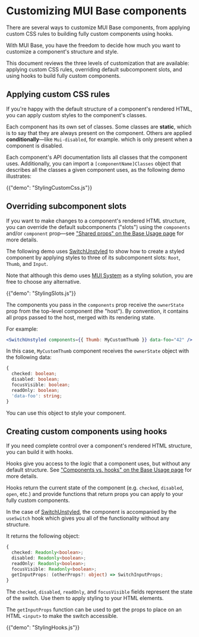 # Customizing MUI Base components

<p class="description">There are several ways to customize MUI Base components, from applying custom CSS rules to building fully custom components using hooks.</p>

With MUI Base, you have the freedom to decide how much you want to customize a component's structure and style.

This document reviews the three levels of customization that are available: applying custom CSS rules, overriding default subcomponent slots, and using hooks to build fully custom components.

## Applying custom CSS rules

If you're happy with the default structure of a component's rendered HTML, you can apply custom styles to the component's classes.

Each component has its own set of classes.
Some classes are **static**, which is to say that they are always present on the component.
Others are applied **conditionally**—like `Mui-disabled`, for example. which is only present when a component is disabled.

Each component's API documentation lists all classes that the component uses.
Additionally, you can import a `[componentName]Classes` object that describes all the classes a given component uses, as the following demo illustrates:

{{"demo": "StylingCustomCss.js"}}

## Overriding subcomponent slots

If you want to make changes to a component's rendered HTML structure, you can override the default subcomponents ("slots") using the `components` and/or `component` prop—see ["Shared props" on the Base Usage page](/base/getting-started/usage/#shared-props) for more details.

The following demo uses [SwitchUnstyled](/base/react-switch/) to show how to create a styled component by applying styles to three of its subcomponent slots: `Root`, `Thumb`, and `Input`.

Note that although this demo uses [MUI System](/system/styled/) as a styling solution, you are free to choose any alternative.

{{"demo": "StylingSlots.js"}}

The components you pass in the `components` prop receive the `ownerState` prop from the top-level component (the "host").
By convention, it contains all props passed to the host, merged with its rendering state.

For example:

```jsx
<SwitchUnstyled components={{ Thumb: MyCustomThumb }} data-foo="42" />
```

In this case, `MyCustomThumb` component receives the `ownerState` object with the following data:

```ts
{
  checked: boolean;
  disabled: boolean;
  focusVisible: boolean;
  readOnly: boolean;
  'data-foo': string;
}
```

You can use this object to style your component.

## Creating custom components using hooks

If you need complete control over a component's rendered HTML structure, you can build it with hooks.

Hooks give you access to the _logic_ that a component uses, but without any default structure.
See ["Components vs. hooks" on the Base Usage page](http://localhost:3000/base/getting-started/usage/#components-vs-hooks) for more details.

Hooks return the current state of the component (e.g. `checked`, `disabled`, `open`, etc.) and provide functions that return props you can apply to your fully custom components.

In the case of [SwitchUnstyled](/base/react-switch), the component is accompanied by the `useSwitch` hook which gives you all of the functionality without any structure.

It returns the following object:

```ts
{
  checked: Readonly<boolean>;
  disabled: Readonly<boolean>;
  readOnly: Readonly<boolean>;
  focusVisible: Readonly<boolean>;
  getInputProps: (otherProps?: object) => SwitchInputProps;
}
```

The `checked`, `disabled`, `readOnly`, and `focusVisible` fields represent the state of the switch.
Use them to apply styling to your HTML elements.

The `getInputProps` function can be used to get the props to place on an HTML `<input>` to make the switch accessible.

{{"demo": "StylingHooks.js"}}
